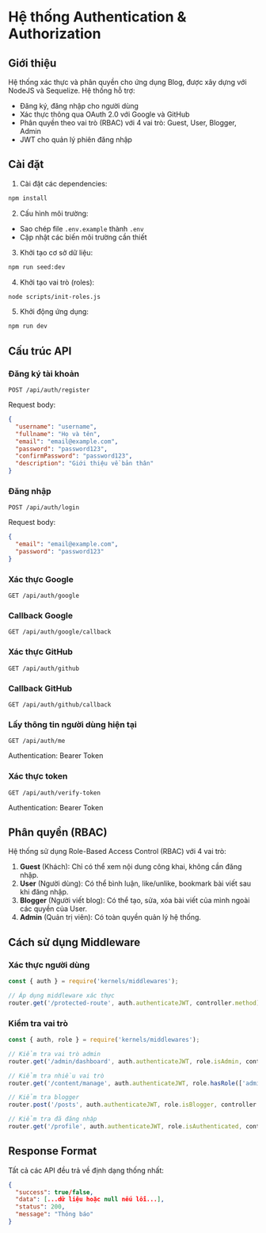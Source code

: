 # Hệ thống Authentication & Authorization

## Giới thiệu

Hệ thống xác thực và phân quyền cho ứng dụng Blog, được xây dựng với NodeJS và Sequelize. Hệ thống hỗ trợ:

- Đăng ký, đăng nhập cho người dùng
- Xác thực thông qua OAuth 2.0 với Google và GitHub
- Phân quyền theo vai trò (RBAC) với 4 vai trò: Guest, User, Blogger, Admin
- JWT cho quản lý phiên đăng nhập

## Cài đặt

1. Cài đặt các dependencies:

```bash
npm install
```

2. Cấu hình môi trường:

- Sao chép file `.env.example` thành `.env`
- Cập nhật các biến môi trường cần thiết

3. Khởi tạo cơ sở dữ liệu:

```bash
npm run seed:dev
```

4. Khởi tạo vai trò (roles):

```bash
node scripts/init-roles.js
```

5. Khởi động ứng dụng:

```bash
npm run dev
```

## Cấu trúc API

### Đăng ký tài khoản
```
POST /api/auth/register
```
Request body:
```json
{
  "username": "username",
  "fullname": "Họ và tên",
  "email": "email@example.com",
  "password": "password123",
  "confirmPassword": "password123",
  "description": "Giới thiệu về bản thân"
}
```

### Đăng nhập
```
POST /api/auth/login
```
Request body:
```json
{
  "email": "email@example.com",
  "password": "password123"
}
```

### Xác thực Google
```
GET /api/auth/google
```

### Callback Google
```
GET /api/auth/google/callback
```

### Xác thực GitHub
```
GET /api/auth/github
```

### Callback GitHub
```
GET /api/auth/github/callback
```

### Lấy thông tin người dùng hiện tại
```
GET /api/auth/me
```
Authentication: Bearer Token

### Xác thực token
```
GET /api/auth/verify-token
```
Authentication: Bearer Token

## Phân quyền (RBAC)

Hệ thống sử dụng Role-Based Access Control (RBAC) với 4 vai trò:

1. **Guest** (Khách): Chỉ có thể xem nội dung công khai, không cần đăng nhập.
2. **User** (Người dùng): Có thể bình luận, like/unlike, bookmark bài viết sau khi đăng nhập.
3. **Blogger** (Người viết blog): Có thể tạo, sửa, xóa bài viết của mình ngoài các quyền của User.
4. **Admin** (Quản trị viên): Có toàn quyền quản lý hệ thống.

## Cách sử dụng Middleware

### Xác thực người dùng
```javascript
const { auth } = require('kernels/middlewares');

// Áp dụng middleware xác thực
router.get('/protected-route', auth.authenticateJWT, controller.method);
```

### Kiểm tra vai trò
```javascript
const { auth, role } = require('kernels/middlewares');

// Kiểm tra vai trò admin
router.get('/admin/dashboard', auth.authenticateJWT, role.isAdmin, controller.dashboard);

// Kiểm tra nhiều vai trò
router.get('/content/manage', auth.authenticateJWT, role.hasRole(['admin', 'blogger']), controller.manageContent);

// Kiểm tra blogger
router.post('/posts', auth.authenticateJWT, role.isBlogger, controller.createPost);

// Kiểm tra đã đăng nhập
router.get('/profile', auth.authenticateJWT, role.isAuthenticated, controller.getProfile);
```

## Response Format

Tất cả các API đều trả về định dạng thống nhất:

```json
{
  "success": true/false,
  "data": [...dữ liệu hoặc null nếu lỗi...],
  "status": 200,
  "message": "Thông báo"
}
``` 